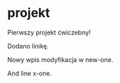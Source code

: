 # projekt
Pierwszy projekt ćwiczebny!

Dodano linikę.

Nowy wpis modyfikacja w new-one.

And line x-one.


